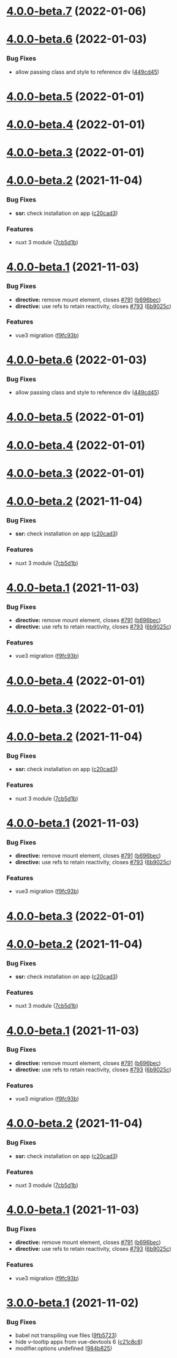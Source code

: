 # [4.0.0-beta.7](https://github.com/Akryum/v-tooltip/compare/v3.0.0-beta.6...v4.0.0-beta.7) (2022-01-06)



# [4.0.0-beta.6](https://github.com/Akryum/v-tooltip/compare/v4.0.0-beta.5...v4.0.0-beta.6) (2022-01-03)


### Bug Fixes

* allow passing class and style to reference div ([449cd45](https://github.com/Akryum/v-tooltip/commit/449cd45e22969b00477c2ca0327d9e79df777bd5))



# [4.0.0-beta.5](https://github.com/Akryum/v-tooltip/compare/v3.0.0-beta.4...v4.0.0-beta.5) (2022-01-01)



# [4.0.0-beta.4](https://github.com/Akryum/v-tooltip/compare/v3.0.0-beta.3...v4.0.0-beta.4) (2022-01-01)



# [4.0.0-beta.3](https://github.com/Akryum/v-tooltip/compare/v3.0.0-beta.2...v4.0.0-beta.3) (2022-01-01)



# [4.0.0-beta.2](https://github.com/Akryum/v-tooltip/compare/v4.0.0-beta.1...v4.0.0-beta.2) (2021-11-04)


### Bug Fixes

* **ssr:** check installation on app ([c20cad3](https://github.com/Akryum/v-tooltip/commit/c20cad3e6e3a5860a7eb8ae3dc09cad88d661910))


### Features

* nuxt 3 module ([7cb5d1b](https://github.com/Akryum/v-tooltip/commit/7cb5d1b73c13a5ba8e916f3e497c3ad77ee74875))



# [4.0.0-beta.1](https://github.com/Akryum/v-tooltip/compare/v3.0.0-beta.1...v4.0.0-beta.1) (2021-11-03)


### Bug Fixes

* **directive:** remove mount element, closes [#791](https://github.com/Akryum/v-tooltip/issues/791) ([b696bec](https://github.com/Akryum/v-tooltip/commit/b696bec631322adf9e796621fa3ae66dde634f60))
* **directive:** use refs to retain reactivity, closes [#793](https://github.com/Akryum/v-tooltip/issues/793) ([6b9025c](https://github.com/Akryum/v-tooltip/commit/6b9025cbecb86daada8c340cd9403424c5b13877))


### Features

* vue3 migration ([f9fc93b](https://github.com/Akryum/v-tooltip/commit/f9fc93bfed8a6e3d498cb3fc90cc9423ec018957))



# [4.0.0-beta.6](https://github.com/Akryum/v-tooltip/compare/v4.0.0-beta.5...v4.0.0-beta.6) (2022-01-03)


### Bug Fixes

* allow passing class and style to reference div ([449cd45](https://github.com/Akryum/v-tooltip/commit/449cd45e22969b00477c2ca0327d9e79df777bd5))



# [4.0.0-beta.5](https://github.com/Akryum/v-tooltip/compare/v3.0.0-beta.4...v4.0.0-beta.5) (2022-01-01)



# [4.0.0-beta.4](https://github.com/Akryum/v-tooltip/compare/v3.0.0-beta.3...v4.0.0-beta.4) (2022-01-01)



# [4.0.0-beta.3](https://github.com/Akryum/v-tooltip/compare/v3.0.0-beta.2...v4.0.0-beta.3) (2022-01-01)



# [4.0.0-beta.2](https://github.com/Akryum/v-tooltip/compare/v4.0.0-beta.1...v4.0.0-beta.2) (2021-11-04)


### Bug Fixes

* **ssr:** check installation on app ([c20cad3](https://github.com/Akryum/v-tooltip/commit/c20cad3e6e3a5860a7eb8ae3dc09cad88d661910))


### Features

* nuxt 3 module ([7cb5d1b](https://github.com/Akryum/v-tooltip/commit/7cb5d1b73c13a5ba8e916f3e497c3ad77ee74875))



# [4.0.0-beta.1](https://github.com/Akryum/v-tooltip/compare/v3.0.0-beta.1...v4.0.0-beta.1) (2021-11-03)


### Bug Fixes

* **directive:** remove mount element, closes [#791](https://github.com/Akryum/v-tooltip/issues/791) ([b696bec](https://github.com/Akryum/v-tooltip/commit/b696bec631322adf9e796621fa3ae66dde634f60))
* **directive:** use refs to retain reactivity, closes [#793](https://github.com/Akryum/v-tooltip/issues/793) ([6b9025c](https://github.com/Akryum/v-tooltip/commit/6b9025cbecb86daada8c340cd9403424c5b13877))


### Features

* vue3 migration ([f9fc93b](https://github.com/Akryum/v-tooltip/commit/f9fc93bfed8a6e3d498cb3fc90cc9423ec018957))



# [4.0.0-beta.4](https://github.com/Akryum/v-tooltip/compare/v3.0.0-beta.3...v4.0.0-beta.4) (2022-01-01)



# [4.0.0-beta.3](https://github.com/Akryum/v-tooltip/compare/v3.0.0-beta.2...v4.0.0-beta.3) (2022-01-01)



# [4.0.0-beta.2](https://github.com/Akryum/v-tooltip/compare/v4.0.0-beta.1...v4.0.0-beta.2) (2021-11-04)


### Bug Fixes

* **ssr:** check installation on app ([c20cad3](https://github.com/Akryum/v-tooltip/commit/c20cad3e6e3a5860a7eb8ae3dc09cad88d661910))


### Features

* nuxt 3 module ([7cb5d1b](https://github.com/Akryum/v-tooltip/commit/7cb5d1b73c13a5ba8e916f3e497c3ad77ee74875))



# [4.0.0-beta.1](https://github.com/Akryum/v-tooltip/compare/v3.0.0-beta.1...v4.0.0-beta.1) (2021-11-03)


### Bug Fixes

* **directive:** remove mount element, closes [#791](https://github.com/Akryum/v-tooltip/issues/791) ([b696bec](https://github.com/Akryum/v-tooltip/commit/b696bec631322adf9e796621fa3ae66dde634f60))
* **directive:** use refs to retain reactivity, closes [#793](https://github.com/Akryum/v-tooltip/issues/793) ([6b9025c](https://github.com/Akryum/v-tooltip/commit/6b9025cbecb86daada8c340cd9403424c5b13877))


### Features

* vue3 migration ([f9fc93b](https://github.com/Akryum/v-tooltip/commit/f9fc93bfed8a6e3d498cb3fc90cc9423ec018957))



# [4.0.0-beta.3](https://github.com/Akryum/v-tooltip/compare/v3.0.0-beta.2...v4.0.0-beta.3) (2022-01-01)



# [4.0.0-beta.2](https://github.com/Akryum/v-tooltip/compare/v4.0.0-beta.1...v4.0.0-beta.2) (2021-11-04)


### Bug Fixes

* **ssr:** check installation on app ([c20cad3](https://github.com/Akryum/v-tooltip/commit/c20cad3e6e3a5860a7eb8ae3dc09cad88d661910))


### Features

* nuxt 3 module ([7cb5d1b](https://github.com/Akryum/v-tooltip/commit/7cb5d1b73c13a5ba8e916f3e497c3ad77ee74875))



# [4.0.0-beta.1](https://github.com/Akryum/v-tooltip/compare/v3.0.0-beta.1...v4.0.0-beta.1) (2021-11-03)


### Bug Fixes

* **directive:** remove mount element, closes [#791](https://github.com/Akryum/v-tooltip/issues/791) ([b696bec](https://github.com/Akryum/v-tooltip/commit/b696bec631322adf9e796621fa3ae66dde634f60))
* **directive:** use refs to retain reactivity, closes [#793](https://github.com/Akryum/v-tooltip/issues/793) ([6b9025c](https://github.com/Akryum/v-tooltip/commit/6b9025cbecb86daada8c340cd9403424c5b13877))


### Features

* vue3 migration ([f9fc93b](https://github.com/Akryum/v-tooltip/commit/f9fc93bfed8a6e3d498cb3fc90cc9423ec018957))



# [4.0.0-beta.2](https://github.com/Akryum/v-tooltip/compare/v4.0.0-beta.1...v4.0.0-beta.2) (2021-11-04)


### Bug Fixes

* **ssr:** check installation on app ([c20cad3](https://github.com/Akryum/v-tooltip/commit/c20cad3e6e3a5860a7eb8ae3dc09cad88d661910))


### Features

* nuxt 3 module ([7cb5d1b](https://github.com/Akryum/v-tooltip/commit/7cb5d1b73c13a5ba8e916f3e497c3ad77ee74875))



# [4.0.0-beta.1](https://github.com/Akryum/v-tooltip/compare/v3.0.0-beta.1...v4.0.0-beta.1) (2021-11-03)


### Bug Fixes

* **directive:** remove mount element, closes [#791](https://github.com/Akryum/v-tooltip/issues/791) ([b696bec](https://github.com/Akryum/v-tooltip/commit/b696bec631322adf9e796621fa3ae66dde634f60))
* **directive:** use refs to retain reactivity, closes [#793](https://github.com/Akryum/v-tooltip/issues/793) ([6b9025c](https://github.com/Akryum/v-tooltip/commit/6b9025cbecb86daada8c340cd9403424c5b13877))


### Features

* vue3 migration ([f9fc93b](https://github.com/Akryum/v-tooltip/commit/f9fc93bfed8a6e3d498cb3fc90cc9423ec018957))



# [3.0.0-beta.1](https://github.com/Akryum/v-tooltip/compare/v3.0.0-alpha.21...v3.0.0-beta.1) (2021-11-02)


### Bug Fixes

* babel not transpiling vue files ([9fb5723](https://github.com/Akryum/v-tooltip/commit/9fb5723dbfbdc599b47e93c02fb83dc260d37fb8))
* hide v-tooltip apps from vue-devtools 6 ([c21c8c8](https://github.com/Akryum/v-tooltip/commit/c21c8c8da16398cee6c697e82756a65ef34074e7))
* modifier.options undefined ([984b825](https://github.com/Akryum/v-tooltip/commit/984b825194a20abf928eb2c22adb0b1673c4a22b))




